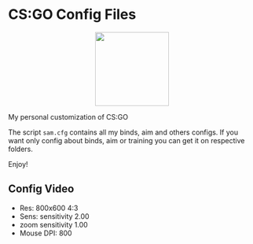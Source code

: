 # CS:GO Config Files

<div align="center">
  <img src="https://cdn.iconscout.com/icon/free/png-256/cs-go-2288565-1933810.png" width="150px" height="150px">
</div>

My personal customization of CS:GO

The script `sam.cfg` contains all my binds, aim and others configs. If you want only config about binds, aim or training you can get it on respective folders.

Enjoy!

## Config Video

- Res: 800x600 4:3
- Sens: sensitivity 2.00
- zoom sensitivity 1.00
- Mouse DPI: 800
